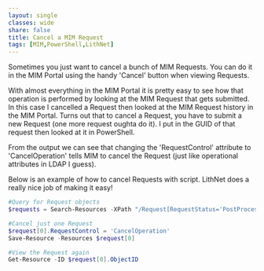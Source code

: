 ```yaml
---
layout: single
classes: wide
share: false
title: Cancel a MIM Request
tags: [MIM,PowerShell,LithNet]
---
```


Sometimes you just want to cancel a bunch of MIM Requests.  You can do it in the MIM Portal using the handy 'Cancel' button when viewing Requests.  

With almost everything in the MIM Portal it is pretty easy to see how that operation is performed by looking at the MIM Request that gets submitted.  In this case I cancelled a Request then looked at the MIM Request history in the MIM Portal.  Turns out that to cancel a Request, you have to submit a new Request (one more request oughta do it).  I put in the GUID of that request then looked at it in PowerShell.  

From the output we can see that changing the 'RequestControl' attribute to 'CancelOperation' tells MIM to cancel the Request (just like operational attributes in LDAP I guess).

Below is an example of how to cancel Requests with script.  LithNet does a really nice job of making it easy!

```powershell
#Query for Request objects
$requests = Search-Resources -XPath "/Request[RequestStatus='PostProcessing']"

#Cancel just one Request
$request[0].RequestControl = 'CancelOperation'
Save-Resource -Resources $request[0]

#View the Request again
Get-Resource -ID $request[0].ObjectID
```
